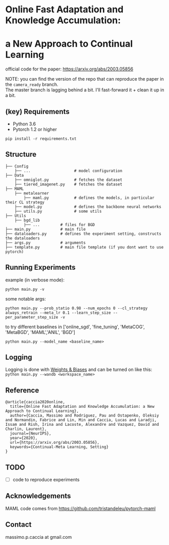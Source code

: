 # Online Fast Adaptation and Knowledge Accumulation:
# a New Approach to Continual Learning 

official code for the paper: https://arxiv.org/abs/2003.05856 

NOTE: you can find the version of the repo that can reproduce the paper in the `camera_ready` branch. <br>
The master branch is lagging behind a bit. I'll fast-forward it + clean it up in a bit.


## (key) Requirements 
- Python 3.6
- Pytorch 1.2 or higher

`pip install -r requirements.txt`

## Structure


    ├── Config
        ├── ...                   # model configuration
    ├── Data
        ├── omniglot.py           # fetches the dataset      
        ├── tiered_imagenet.py    # fetches the dataset
    ├── MAML           
        ├── metalearner
            ├── maml.py           # defines the models, in particular their CL strategy
        ├── model.py              # defines the backbone neural networks
        ├── utils.py              # some utils    
    ├── Utils
        ├── bgd_lib
            ├── ...         # files for BGD      
    ├── main.py             # main file
    ├── dataloaders.py      # defines the experiment setting, constructs the dataloaders    
    ├── args.py             # arguments
    ├── template.py         # main file template (if you dont want to use pytorch)
   


## Running Experiments


example (in verbose mode):  </br>

`python main.py -v`

some notable args:  </br>

```
python main.py --prob_statio 0.98 --num_epochs 0 --cl_strategy always_retrain --meta_lr 0.1 --learn_step_size --per_parameter_step_size -v 
```

to try different baselines in ['online_sgd', 'fine_tuning', 'MetaCOG', 'MetaBGD', 'MAML','ANIL', 'BGD']  </br>

`python main.py --model_name <baseline_name>`



## Logging

Logging is done with [Weights & Biases](https://www.wandb.com/) and can be turned on like this: </br>
`python main.py --wandb <workspace_name>`

## Reference

```
@article{caccia2020online,
  title={Online Fast Adaptation and Knowledge Accumulation: a New Approach to Continual Learning},
  author={Caccia, Massimo and Rodriguez, Pau and Ostapenko, Oleksiy and Normandin, Fabrice and Lin, Min and Caccia, Lucas and Laradji, Issam and Rish, Irina and Lacoste, Alexandre and Vazquez, David and Charlin, Laurent},
  journal={NeurIPS},
  year={2020},
  url={https://arxiv.org/abs/2003.05856},
  keywords={Continual-Meta Learning, Setting}
}
```

## TODO

- [ ] code to reproduce experiments

## Acknowledgements

MAML code comes from https://github.com/tristandeleu/pytorch-maml

## Contact

massimo.p.caccia at gmail.com





